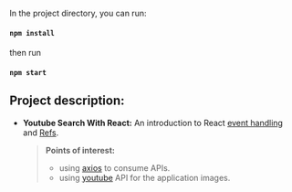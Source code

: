 In the project directory, you can run:

#### `npm install`

then run 

#### `npm start`

## Project description:

- **Youtube Search With React:** An introduction to React [event handling](https://reactjs.org/docs/handling-events.html) and [Refs](https://reactjs.org/docs/refs-and-the-dom.html).
	> **Points of interest:**
	>- using [axios](https://www.npmjs.com/package/axios) to consume APIs.
	>- using [youtube](https://developers.google.com/youtube/) API for the application images.
